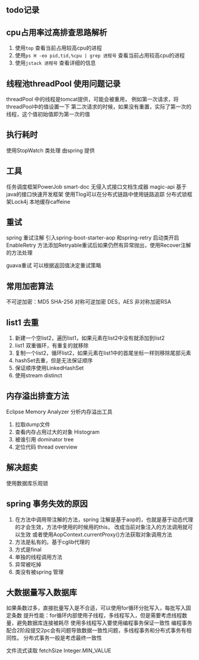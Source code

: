 ## todo记录

 

## cpu占用率过高排查思路解析

1. 使用`top` 查看当前占用较高cpu的进程
2. 使用`ps H -eo pid,tid,%cpu | grep 进程号` 查看当前占用较高cpu的进程
3. 使用`jstack 进程号` 查看详细的信息


## 线程池threadPool 使用问题记录
threadPool 中的线程是tomcat提供，可能会被重用，
例如第一次请求，将threadPool中的值设置一下
第二次请求的时候，如果没有重置，实际了第一次的线程，这个值初始值即为第一次的值 

## 执行耗时

使用StopWatch 类处理
由spring 提供


## 工具
任务调度框架PowerJob
smart-doc 无侵入式接口文档生成器
magic-api 基于java的接口快速开发框架
使用Tlog可以在分布式链路中使用链路追踪
分布式锁框架Lock4j
本地缓存caffeine

## 重试
spring 重试注解
引入spring-boot-starter-aop 和spring-retry
启动类开启EnableRetry
方法添加Retryable重试后如果仍然有异常抛出，使用Recover注解的方法处理

guava重试
可以根据返回值决定重试策略

## 常用加密算法
不可逆加密：MD5 SHA-256
对称可逆加密 DES，AES
非对称加密RSA

## list1 去重
1. 新建一个空list2，遍历list1，如果元素在list2中没有就添加到list2
2. list1 双重循环，有重复的就移除
3. 复制一个list2，循环list2，如果元素在list1中的首尾坐标一样则移除尾部元素
4. hashSet去重，但是无法保证顺序
5. 保证顺序使用LinkedHashSet
6. 使用stream distinct

## 内存溢出排查方法
Eclipse Memory Analyzer 分析内存溢出工具
1. 拉取dump文件 
2. 查看内存占用过大的对象 Histogram
3. 被谁引用 dominator tree
4. 定位代码 thread overview

## 解决超卖
使用数据库乐观锁

## spring 事务失效的原因
1. 在方法中调用带注解的方法，spring 注解是基于aop的，也就是基于动态代理的才会生效，方法中使用的时候用的this， 改成当前对象注入的方法调用就可以生效 或者使用AopContext.currentProxy()方法获取对象调用方法
2. 方法是私有的。基于cglib代理的
3. 方式是final
4. 单独的线程调用方法
5. 异常被吃掉
6. 类没有被spring 管理

## 大数据量写入数据库

如果条数过多，直接批量写入是不合适，可以使用for循环分批写入，每批写入固定条数
提升性能：for循环内部使用子线程，多线程写入，但是需要考虑线程数量，避免数据库连接被耗尽
使用多线程写入要使用编程事务保证一致性
编程事务配合2阶段提交2pc会有问题导致数据一致性问题，多线程事务和分布式事务有相同性。
分布式事务一般是考虑最终一致性







文件流式读取
fetchSize Integer.MIN_VALUE



